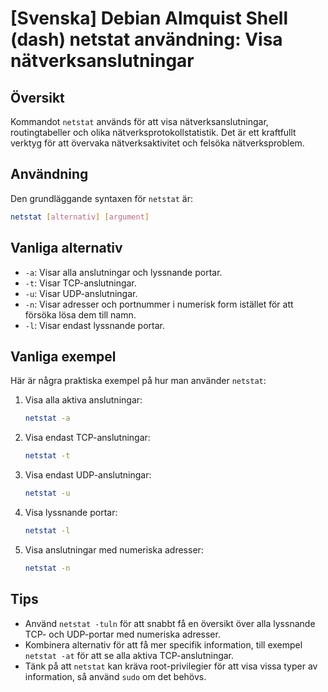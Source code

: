 # [Svenska] Debian Almquist Shell (dash) netstat användning: Visa nätverksanslutningar

## Översikt
Kommandot `netstat` används för att visa nätverksanslutningar, routingtabeller och olika nätverksprotokollstatistik. Det är ett kraftfullt verktyg för att övervaka nätverksaktivitet och felsöka nätverksproblem.

## Användning
Den grundläggande syntaxen för `netstat` är:

```bash
netstat [alternativ] [argument]
```

## Vanliga alternativ
- `-a`: Visar alla anslutningar och lyssnande portar.
- `-t`: Visar TCP-anslutningar.
- `-u`: Visar UDP-anslutningar.
- `-n`: Visar adresser och portnummer i numerisk form istället för att försöka lösa dem till namn.
- `-l`: Visar endast lyssnande portar.

## Vanliga exempel
Här är några praktiska exempel på hur man använder `netstat`:

1. Visa alla aktiva anslutningar:
   ```bash
   netstat -a
   ```

2. Visa endast TCP-anslutningar:
   ```bash
   netstat -t
   ```

3. Visa endast UDP-anslutningar:
   ```bash
   netstat -u
   ```

4. Visa lyssnande portar:
   ```bash
   netstat -l
   ```

5. Visa anslutningar med numeriska adresser:
   ```bash
   netstat -n
   ```

## Tips
- Använd `netstat -tuln` för att snabbt få en översikt över alla lyssnande TCP- och UDP-portar med numeriska adresser.
- Kombinera alternativ för att få mer specifik information, till exempel `netstat -at` för att se alla aktiva TCP-anslutningar.
- Tänk på att `netstat` kan kräva root-privilegier för att visa vissa typer av information, så använd `sudo` om det behövs.